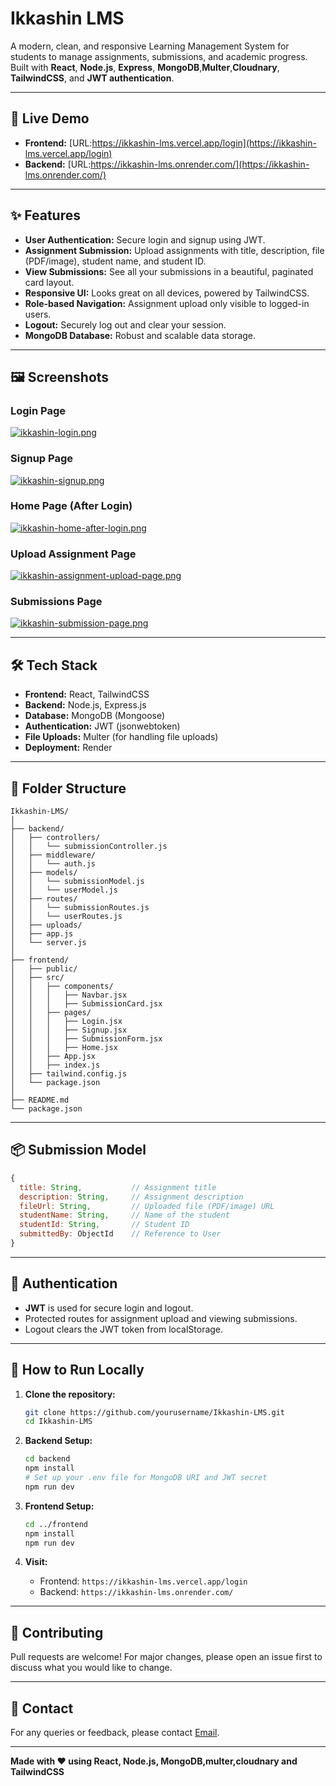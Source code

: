 # Ikkashin LMS

A modern, clean, and responsive Learning Management System for students to manage assignments, submissions, and academic progress.  
Built with **React**, **Node.js**, **Express**, **MongoDB**,**Multer**,**Cloudnary**, **TailwindCSS**, and **JWT authentication**.

---

## 🚀 Live Demo

- **Frontend:** [URL:https://ikkashin-lms.vercel.app/login](https://ikkashin-lms.vercel.app/login)
- **Backend:** [URL:https://ikkashin-lms.onrender.com/](https://ikkashin-lms.onrender.com/)

---

## ✨ Features

- **User Authentication:** Secure login and signup using JWT.
- **Assignment Submission:** Upload assignments with title, description, file (PDF/image), student name, and student ID.
- **View Submissions:** See all your submissions in a beautiful, paginated card layout.
- **Responsive UI:** Looks great on all devices, powered by TailwindCSS.
- **Role-based Navigation:** Assignment upload only visible to logged-in users.
- **Logout:** Securely log out and clear your session.
- **MongoDB Database:** Robust and scalable data storage.

---

## 🖼️ Screenshots

### Login Page
[![ikkashin-login.png](https://i.postimg.cc/9MMS31Bb/ikkashin-login.png)](https://postimg.cc/Ny3bm6S2)

### Signup Page
[![ikkashin-signup.png](https://i.postimg.cc/W4bj3GnF/ikkashin-signup.png)](https://postimg.cc/cvjPk8P0)

### Home Page (After Login)
[![ikkashin-home-after-login.png](https://i.postimg.cc/VsbwdLjR/ikkashin-home-after-login.png)](https://postimg.cc/kD9zHCY6)

### Upload Assignment Page
[![ikkashin-assignment-upload-page.png](https://i.postimg.cc/J4VLJVxW/ikkashin-assignment-upload-page.png)](https://postimg.cc/mhwJfnKd)

### Submissions Page
[![ikkashin-submission-page.png](https://i.postimg.cc/cJHyZsxf/ikkashin-submission-page.png)](https://postimg.cc/w1SbQYsB)

---

## 🛠️ Tech Stack

- **Frontend:** React, TailwindCSS
- **Backend:** Node.js, Express.js
- **Database:** MongoDB (Mongoose)
- **Authentication:** JWT (jsonwebtoken)
- **File Uploads:** Multer (for handling file uploads)
- **Deployment:** Render

---

## 📁 Folder Structure

```
Ikkashin-LMS/
│
├── backend/
│   ├── controllers/
│   │   └── submissionController.js
│   ├── middleware/
│   │   └── auth.js
│   ├── models/
│   │   └── submissionModel.js
│   │   └── userModel.js
│   ├── routes/
│   │   └── submissionRoutes.js
│   │   └── userRoutes.js
│   ├── uploads/
│   ├── app.js
│   └── server.js
│
├── frontend/
│   ├── public/
│   ├── src/
│   │   ├── components/
│   │   │   ├── Navbar.jsx
│   │   │   ├── SubmissionCard.jsx
│   │   ├── pages/
│   │   │   ├── Login.jsx
│   │   │   ├── Signup.jsx
│   │   │   ├── SubmissionForm.jsx
│   │   │   ├── Home.jsx
│   │   ├── App.jsx
│   │   ├── index.js
│   ├── tailwind.config.js
│   └── package.json
│
├── README.md
└── package.json
```

---

## 📦 Submission Model

```js
{
  title: String,           // Assignment title
  description: String,     // Assignment description
  fileUrl: String,         // Uploaded file (PDF/image) URL
  studentName: String,     // Name of the student
  studentId: String,       // Student ID
  submittedBy: ObjectId    // Reference to User
}
```

---

## 🔑 Authentication

- **JWT** is used for secure login and logout.
- Protected routes for assignment upload and viewing submissions.
- Logout clears the JWT token from localStorage.

---

## 📝 How to Run Locally

1. **Clone the repository:**
   ```bash
   git clone https://github.com/yourusername/Ikkashin-LMS.git
   cd Ikkashin-LMS
   ```

2. **Backend Setup:**
   ```bash
   cd backend
   npm install
   # Set up your .env file for MongoDB URI and JWT secret
   npm run dev 
   ```

3. **Frontend Setup:**
   ```bash
   cd ../frontend
   npm install
   npm run dev
   ```

4. **Visit:**  
   - Frontend: `https://ikkashin-lms.vercel.app/login`
   - Backend: `https://ikkashin-lms.onrender.com/`

---

## 🤝 Contributing

Pull requests are welcome! For major changes, please open an issue first to discuss what you would like to change.

---

## 📧 Contact

For any queries or feedback, please contact [Email](mailto:badri.singh8090@gmail.com).

---

**Made with ❤️ using React, Node.js, MongoDB,multer,cloudnary and TailwindCSS**